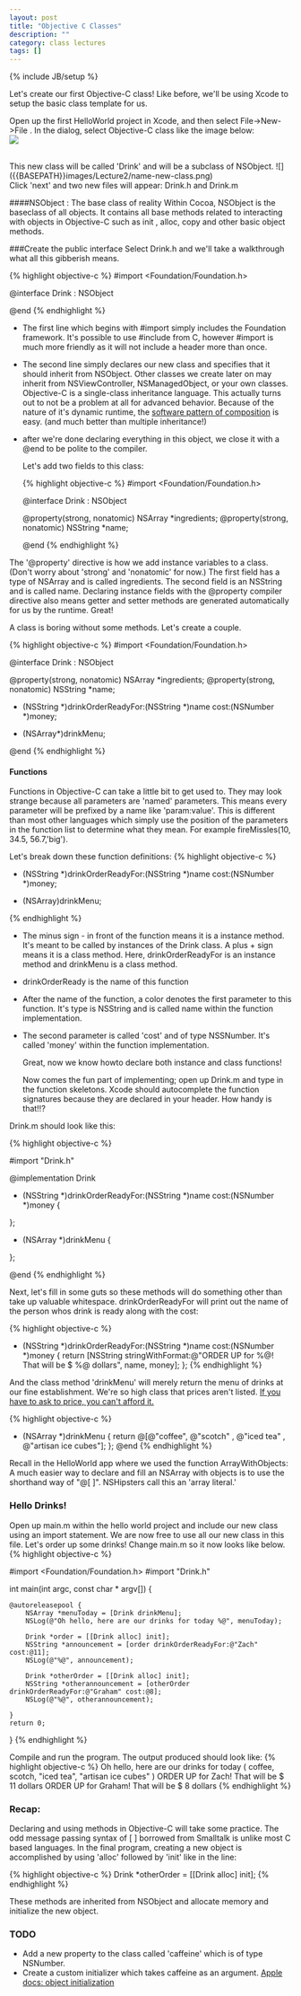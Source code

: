 ```yaml
---
layout: post
title: "Objective C Classes"
description: ""
category: class lectures 
tags: []
---
```

{% include JB/setup %}

Let's create our first Objective-C class! Like before, we'll be using Xcode to
setup the basic class template for us. 

Open up the first HelloWorld project in Xcode, and then select File->New->File . In the dialog, select
Objective-C class like the image below:
<br>
![]({{BASEPATH}}images/Lecture2/new-class.png)  

<br>
This new class will be called 'Drink' and will be a subclass of NSObject.
![]({{BASEPATH}}images/Lecture2/name-new-class.png)  

<br>
Click 'next' and two new files will appear: Drink.h and Drink.m

####NSObject : The base class of reality
Within Cocoa, NSObject is the baseclass of all objects. It contains all base
methods related to interacting with objects in Objective-C such as init ,
alloc, copy and other basic object methods.

###Create the public interface
Select Drink.h and we'll take a walkthrough what all this gibberish means.


{% highlight objective-c %}
  #import <Foundation/Foundation.h>

  @interface Drink : NSObject

  @end
{% endhighlight %}

* The first line which begins with #import simply includes the Foundation
  framework. It's possible to use #include from C, however #import is much more
  friendly as it will not include a header more than once.

* The second line simply declares our new class and specifies that it should
  inherit from NSObject. Other classes we create later on may inherit from
  NSViewController, NSManagedObject, or your own classes. Objective-C is
  a single-class inheritance language. This actually turns out to not be a
  problem at all for advanced behavior. Because of the nature of it's dynamic runtime, 
  the [software pattern of composition](http://en.wikipedia.org/wiki/Composite_pattern) is
  easy. (and much better than multiple inheritance!)

* after we're done declaring everything in this object, we close it with a @end
  to be polite to the compiler.

  Let's add two fields to this class:

  {% highlight objective-c %}
  #import <Foundation/Foundation.h>

  @interface Drink : NSObject

  @property(strong, nonatomic) NSArray *ingredients;
  @property(strong, nonatomic) NSString *name;

  @end
{% endhighlight %}


The '@property' directive is how we add instance variables to a class. (Don't worry about
'strong' and 'nonatomic' for now.) The first field has a type of NSArray and is
called ingredients. The second field is an NSString and is called name.
Declaring instance fields with the @property compiler directive also means
getter and setter methods are generated automatically for us by the runtime.
Great!

A class is boring without some methods. Let's create a couple.

  {% highlight objective-c %}
  #import <Foundation/Foundation.h>

  @interface Drink : NSObject

  @property(strong, nonatomic) NSArray *ingredients;
  @property(strong, nonatomic) NSString *name;

  - (NSString *)drinkOrderReadyFor:(NSString *)name cost:(NSNumber *)money;
  + (NSArray*)drinkMenu;

  @end
{% endhighlight %}

#### Functions
Functions in Objective-C can take a little bit to get used to. They may look
strange because all parameters are 'named' parameters. This means every
parameter will be prefixed by a name like 'param:value'. This is different than
most other languages which simply use the position of the parameters in the
function list to determine what they mean. For example fireMissles(10, 34.5, 56.7,'big').  

Let's break down these function definitions:
{% highlight objective-c %}
  - (NSString *)drinkOrderReadyFor:(NSString *)name cost:(NSNumber *)money;
  + (NSArray)drinkMenu;

{% endhighlight %}

* The minus sign - in front of the function means it is a instance
  method. It's meant to be called by instances of the Drink class. 
  A plus + sign means it is a class method. Here, drinkOrderReadyFor is an
  instance method and drinkMenu is a class method.

* drinkOrderReady is the name of this function

* After the name of the function, a color denotes the first parameter to this
  function. It's type is NSString and is called name within the function
  implementation.

* The second parameter is called 'cost' and of type NSSNumber. It's called
  'money' within the function implementation.

  Great, now we know howto declare both instance and class functions!

  Now comes the fun part of implementing; open up Drink.m and type in the
  function skeletons. Xcode should autocomplete the function signatures because
  they are declared in your header. How handy is that!!?

Drink.m should look like this:

{% highlight objective-c %}

#import "Drink.h"

@implementation Drink

- (NSString *)drinkOrderReadyFor:(NSString *)name cost:(NSNumber *)money {
    
};

+ (NSArray *)drinkMenu {
    
};

@end
{% endhighlight %}

Next, let's fill in some guts so these methods will do something other than
take up valuable whitespace. drinkOrderReadyFor will print out the name of the
person whos drink is ready along with the cost:

{% highlight objective-c %}

- (NSString *)drinkOrderReadyFor:(NSString *)name cost:(NSNumber *)money {
    return [NSString stringWithFormat:@"ORDER UP for %@! That will be $ %@ dollars", name, money];
};
{% endhighlight %}

And the class method 'drinkMenu' will merely return the menu of drinks at our fine establishment.
We're so high class that prices aren't listed. [If you have to ask to price, you
can't afford it.](http://mouton954.com) 

{% highlight objective-c %}

+ (NSArray *)drinkMenu {
  return @[@"coffee", @"scotch" , @"iced tea" , @"artisan ice cubes"];
};
@end
{% endhighlight %}

Recall in the HelloWorld app where we used the function ArrayWithObjects: A
much easier way to declare and fill an NSArray with objects is to use the
shorthand way of "@\[ \]". NSHipsters call this an 'array literal.'

### Hello Drinks!

Open up main.m within the hello world project and include our new class using
an import statement. We are now free to use all our new class in this file.
Let's order up some drinks! Change main.m so it now looks like below. 
{% highlight objective-c %}

#import <Foundation/Foundation.h>
#import "Drink.h"

int main(int argc, const char * argv[])
{

    @autoreleasepool {
        NSArray *menuToday = [Drink drinkMenu];
        NSLog(@"Oh hello, here are our drinks for today %@", menuToday);
        
        Drink *order = [[Drink alloc] init];
        NSString *announcement = [order drinkOrderReadyFor:@"Zach" cost:@11];
        NSLog(@"%@", announcement);
        
        Drink *otherOrder = [[Drink alloc] init];
        NSString *otherannouncement = [otherOrder drinkOrderReadyFor:@"Graham" cost:@8];
        NSLog(@"%@", otherannouncement);

    }
    return 0;
}
{% endhighlight %}

Compile and run the program. The output produced should look like:
{% highlight objective-c %}
Oh hello, here are our drinks for today (
    coffee,
    scotch,
    "iced tea",
    "artisan ice cubes"
)
ORDER UP for Zach! That will be $ 11 dollars
ORDER UP for Graham! That will be $ 8 dollars
{% endhighlight %}

### Recap:

Declaring and using methods in Objective-C will take some practice. The odd
message passing syntax of \[ \] borrowed from Smalltalk is unlike most C based
languages. In the final program, creating a new object is accomplished by using
'alloc' followed by 'init' like in the line:

{% highlight objective-c %}
Drink *otherOrder = [[Drink alloc] init];
{% endhighlight %}

These methods are inherited from NSObject and allocate memory and initialize
the new object.

### TODO
* Add a new property to the class called 'caffeine' which is of type NSNumber.
* Create a custom initializer which takes caffeine as an argument.
[Apple docs: object initialization](https://developer.apple.com/library/ios/documentation/general/conceptual/CocoaEncyclopedia/Initialization/Initialization.html)
